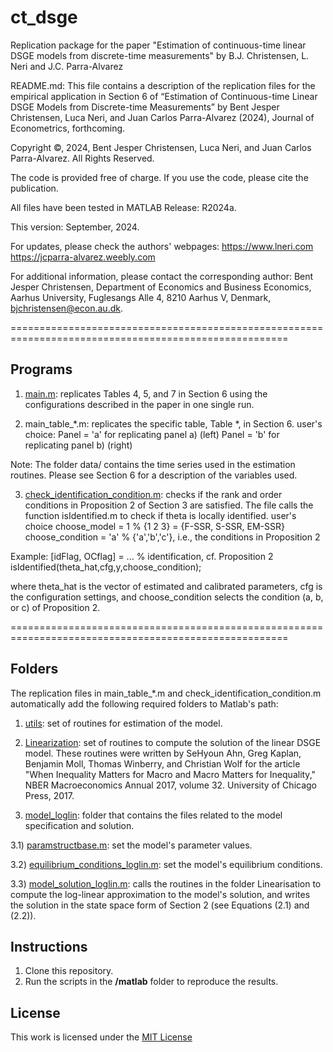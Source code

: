 # ct_dsge
Replication package for the paper "Estimation of continuous-time linear DSGE models from discrete-time measurements" by B.J. Christensen, L. Neri and J.C. Parra-Alvarez

README.md: This file contains a description of the replication files for the empirical application in Section 6 of “Estimation of Continuous-time Linear DSGE Models from Discrete-time Measurements”  by Bent Jesper Christensen, Luca Neri, and Juan Carlos Parra-Alvarez (2024), Journal of Econometrics, forthcoming. 

Copyright ©, 2024, Bent Jesper Christensen, Luca Neri, and Juan Carlos Parra-Alvarez. All Rights Reserved.

The code is provided free of charge. If you use the code, please cite the publication. 			

All files have been tested in MATLAB Release: R2024a.

This version: September, 2024. 

For updates, please check the authors' webpages: 
https://www.lneri.com
https://jcparra-alvarez.weebly.com

For additional information, please contact the corresponding author: Bent Jesper Christensen, Department of Economics and Business Economics, Aarhus University, Fuglesangs Alle 4, 8210 Aarhus V, Denmark, bjchristensen@econ.au.dk.

======================================================================================================
## Programs
1) [main.m](main.m): replicates Tables 4, 5, and 7 in Section 6 using the configurations described in the paper in one single run.

2) main_table_*.m: replicates the specific table, Table *, in Section 6. 
		user's choice:
			Panel = 'a' for replicating panel a) (left)
			Panel = 'b' for replicating panel b) (right)

Note: The folder data/ contains the time series used in the estimation routines. Please see Section 6 for a description of the variables used. 

3) [check_identification_condition.m](check_identification_condition.m): checks if the rank and order conditions in Proposition 2 of Section 3 are satisfied. The file calls the function isIdentified.m to check if theta is locally identified.
		user's choice 
			choose_model = 1 % {1 2 3} = {F-SSR, S-SSR, EM-SSR}
			choose_condition = 'a' % {'a','b','c'}, i.e., the conditions in Proposition 2

Example:
	[idFlag, OCflag] = ... % identification, cf. Proposition 2
        		isIdentified(theta_hat,cfg,y,choose_condition); 

where theta_hat is the vector of estimated and calibrated parameters, cfg is the configuration settings, and choose_condition selects the condition (a, b, or c) of Proposition 2.

======================================================================================================
## Folders
The replication files in main_table_*.m and check_identification_condition.m automatically add the following required folders to Matlab's path:

1) [utils](utils/): set of routines for estimation of the model. 

2) [Linearization](Linearization/): set of routines to compute the solution of the linear DSGE model. These routines were written by SeHyoun Ahn, Greg Kaplan, Benjamin Moll, Thomas Winberry, and Christian Wolf for the article "When Inequality Matters for Macro and Macro Matters for Inequality," NBER Macroeconomics Annual 2017, volume 32. University of Chicago Press, 2017.

3) [model_loglin](model_loglin/): folder that contains the files related to the model specification and solution. 

3.1) [paramstructbase.m](model_loglin/paramstructurebase.m): set the model's parameter values.

3.2) [equilibrium_conditions_loglin.m](model_loglin/equilibrium_condtions_loglin.m): set the model's equilibrium conditions.

3.3) [model_solution_loglin.m](model_loglin/model_solution_loglin.m): calls the routines in the folder Linearisation to compute the log-linear approximation to the model's solution, and writes the solution in the state space form of Section 2 (see Equations (2.1) and (2.2)).

## Instructions
1. Clone this repository.
2. Run the scripts in the **/matlab** folder to reproduce the results.

## License
This work is licensed under the [MIT License](LICENSE)
 
